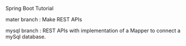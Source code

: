 Spring Boot Tutorial

mater branch : Make REST APIs

mysql branch : REST APIs with implementation of a Mapper to connect a mySql database.
  
